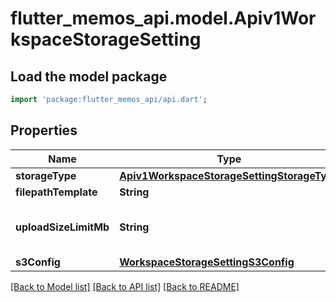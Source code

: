 # flutter_memos_api.model.Apiv1WorkspaceStorageSetting

## Load the model package
```dart
import 'package:flutter_memos_api/api.dart';
```

## Properties
Name | Type | Description | Notes
------------ | ------------- | ------------- | -------------
**storageType** | [**Apiv1WorkspaceStorageSettingStorageType**](Apiv1WorkspaceStorageSettingStorageType.md) |  | [optional] 
**filepathTemplate** | **String** |  | [optional] 
**uploadSizeLimitMb** | **String** | The max upload size in megabytes. | [optional] 
**s3Config** | [**WorkspaceStorageSettingS3Config**](WorkspaceStorageSettingS3Config.md) |  | [optional] 

[[Back to Model list]](../README.md#documentation-for-models) [[Back to API list]](../README.md#documentation-for-api-endpoints) [[Back to README]](../README.md)


